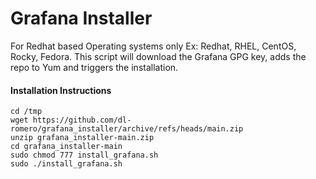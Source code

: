 # Grafana Installer
For Redhat based Operating systems only Ex: Redhat, RHEL, CentOS, Rocky, Fedora.
This script will download the Grafana GPG key, adds the repo to Yum and triggers the installation.

#### Installation Instructions
```
cd /tmp
wget https://github.com/dl-romero/grafana_installer/archive/refs/heads/main.zip
unzip grafana_installer-main.zip
cd grafana_installer-main
sudo chmod 777 install_grafana.sh
sudo ./install_grafana.sh
```
